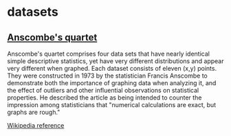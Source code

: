 # datasets

## [Anscombe's quartet](https://raw.githubusercontent.com/fammediavilla2/datasets/main/Anscombe_quartet_data.csv)

Anscombe's quartet comprises four data sets that have nearly identical simple descriptive statistics, yet have very different distributions and appear very different when graphed. Each dataset consists of eleven (x,y) points. They were constructed in 1973 by the statistician Francis Anscombe to demonstrate both the importance of graphing data when analyzing it, and the effect of outliers and other influential observations on statistical properties. He described the article as being intended to counter the impression among statisticians that "numerical calculations are exact, but graphs are rough."

[Wikipedia reference](https://en.wikipedia.org/wiki/Anscombe%27s_quartet)
